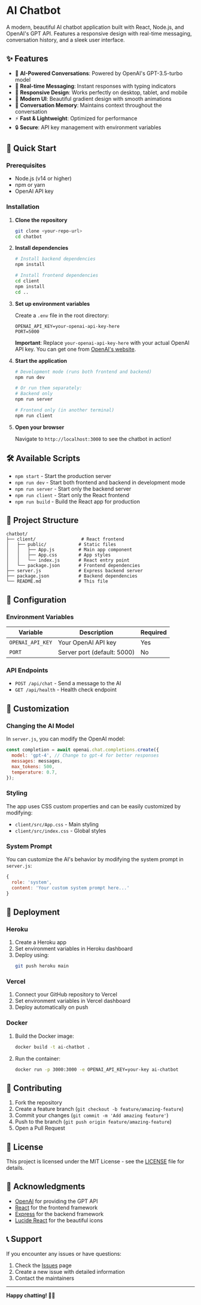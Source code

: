 # AI Chatbot

A modern, beautiful AI chatbot application built with React, Node.js, and OpenAI's GPT API. Features a responsive design with real-time messaging, conversation history, and a sleek user interface.

## ✨ Features

- 🤖 **AI-Powered Conversations**: Powered by OpenAI's GPT-3.5-turbo model
- 💬 **Real-time Messaging**: Instant responses with typing indicators
- 📱 **Responsive Design**: Works perfectly on desktop, tablet, and mobile
- 🎨 **Modern UI**: Beautiful gradient design with smooth animations
- 💾 **Conversation Memory**: Maintains context throughout the conversation
- ⚡ **Fast & Lightweight**: Optimized for performance
- 🔒 **Secure**: API key management with environment variables

## 🚀 Quick Start

### Prerequisites

- Node.js (v14 or higher)
- npm or yarn
- OpenAI API key

### Installation

1. **Clone the repository**
   ```bash
   git clone <your-repo-url>
   cd chatbot
   ```

2. **Install dependencies**
   ```bash
   # Install backend dependencies
   npm install
   
   # Install frontend dependencies
   cd client
   npm install
   cd ..
   ```

3. **Set up environment variables**
   
   Create a `.env` file in the root directory:
   ```env
   OPENAI_API_KEY=your-openai-api-key-here
   PORT=5000
   ```
   
   **Important**: Replace `your-openai-api-key-here` with your actual OpenAI API key. You can get one from [OpenAI's website](https://platform.openai.com/api-keys).

4. **Start the application**
   ```bash
   # Development mode (runs both frontend and backend)
   npm run dev
   
   # Or run them separately:
   # Backend only
   npm run server
   
   # Frontend only (in another terminal)
   npm run client
   ```

5. **Open your browser**
   
   Navigate to `http://localhost:3000` to see the chatbot in action!

## 🛠️ Available Scripts

- `npm start` - Start the production server
- `npm run dev` - Start both frontend and backend in development mode
- `npm run server` - Start only the backend server
- `npm run client` - Start only the React frontend
- `npm run build` - Build the React app for production

## 📁 Project Structure

```
chatbot/
├── client/                 # React frontend
│   ├── public/            # Static files
│   │   ├── App.js         # Main app component
│   │   ├── App.css        # App styles
│   │   └── index.js       # React entry point
│   └── package.json       # Frontend dependencies
├── server.js              # Express backend server
├── package.json           # Backend dependencies
└── README.md              # This file
```

## 🔧 Configuration

### Environment Variables

| Variable | Description | Required |
|----------|-------------|----------|
| `OPENAI_API_KEY` | Your OpenAI API key | Yes |
| `PORT` | Server port (default: 5000) | No |

### API Endpoints

- `POST /api/chat` - Send a message to the AI
- `GET /api/health` - Health check endpoint

## 🎨 Customization

### Changing the AI Model

In `server.js`, you can modify the OpenAI model:

```javascript
const completion = await openai.chat.completions.create({
  model: 'gpt-4', // Change to gpt-4 for better responses
  messages: messages,
  max_tokens: 500,
  temperature: 0.7,
});
```

### Styling

The app uses CSS custom properties and can be easily customized by modifying:
- `client/src/App.css` - Main styling
- `client/src/index.css` - Global styles

### System Prompt

You can customize the AI's behavior by modifying the system prompt in `server.js`:

```javascript
{
  role: 'system',
  content: 'Your custom system prompt here...'
}
```

## 🚀 Deployment

### Heroku

1. Create a Heroku app
2. Set environment variables in Heroku dashboard
3. Deploy using:
   ```bash
   git push heroku main
   ```

### Vercel

1. Connect your GitHub repository to Vercel
2. Set environment variables in Vercel dashboard
3. Deploy automatically on push

### Docker

1. Build the Docker image:
   ```bash
   docker build -t ai-chatbot .
   ```

2. Run the container:
   ```bash
   docker run -p 3000:3000 -e OPENAI_API_KEY=your-key ai-chatbot
   ```

## 🤝 Contributing

1. Fork the repository
2. Create a feature branch (`git checkout -b feature/amazing-feature`)
3. Commit your changes (`git commit -m 'Add amazing feature'`)
4. Push to the branch (`git push origin feature/amazing-feature`)
5. Open a Pull Request

## 📝 License

This project is licensed under the MIT License - see the [LICENSE](LICENSE) file for details.

## 🙏 Acknowledgments

- [OpenAI](https://openai.com/) for providing the GPT API
- [React](https://reactjs.org/) for the frontend framework
- [Express](https://expressjs.com/) for the backend framework
- [Lucide React](https://lucide.dev/) for the beautiful icons

## 📞 Support

If you encounter any issues or have questions:

1. Check the [Issues](https://github.com/yourusername/chatbot/issues) page
2. Create a new issue with detailed information
3. Contact the maintainers

---

**Happy chatting! 🤖💬** 
